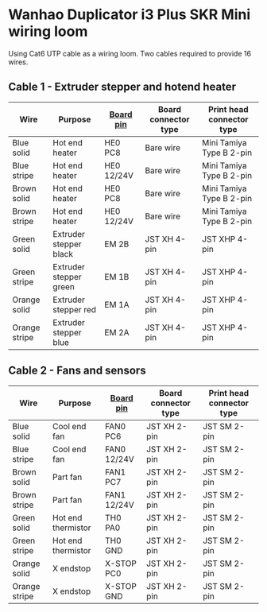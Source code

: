 # Wanhao Duplicator i3 Plus SKR Mini wiring loom

Using Cat6 UTP cable as a wiring loom. Two cables required to provide 16 wires.

## Cable 1 - Extruder stepper and hotend heater

Wire | Purpose | [Board pin](https://github.com/bigtreetech/BIGTREETECH-SKR-mini-E3/blob/master/hardware/BTT%20SKR%20MINI%20E3%20V2.0/Hardware/BTT%20SKR%20MINI%20E3%20V2.0-PIN.pdf) | Board connector type | Print head connector type
----- | ----- | ----- | ----- | -----
Blue solid | Hot end heater | HE0 PC8 | Bare wire | Mini Tamiya Type B 2-pin
Blue stripe | Hot end heater | HE0 12/24V | Bare wire | Mini Tamiya Type B 2-pin
Brown solid | Hot end heater | HE0 PC8 | Bare wire | Mini Tamiya Type B 2-pin
Brown stripe | Hot end heater | HE0 12/24V | Bare wire | Mini Tamiya Type B 2-pin
Green solid | Extruder stepper black | EM 2B | JST XH 4-pin | JST XHP 4-pin
Green stripe | Extruder stepper green | EM 1B | JST XH 4-pin | JST XHP 4-pin
Orange solid | Extruder stepper red | EM 1A | JST XH 4-pin | JST XHP 4-pin
Orange stripe | Extruder stepper blue | EM 2A | JST XH 4-pin | JST XHP 4-pin

## Cable 2 - Fans and sensors

Wire | Purpose | [Board pin](https://github.com/bigtreetech/BIGTREETECH-SKR-mini-E3/blob/master/hardware/BTT%20SKR%20MINI%20E3%20V2.0/Hardware/BTT%20SKR%20MINI%20E3%20V2.0-PIN.pdf) | Board connector type | Print head connector type
----- | ----- | ----- | ----- | -----
Blue solid | Cool end fan | FAN0 PC6 | JST XH 2-pin | JST SM 2-pin
Blue stripe | Cool end fan | FAN0 12/24V | JST XH 2-pin | JST SM 2-pin
Brown solid | Part fan | FAN1 PC7 | JST XH 2-pin | JST SM 2-pin
Brown stripe | Part fan | FAN1 12/24V | JST XH 2-pin | JST SM 2-pin
Green solid | Hot end thermistor | TH0 PA0 | JST XH 2-pin | JST SM 2-pin
Green stripe | Hot end thermistor | TH0 GND | JST XH 2-pin | JST SM 2-pin
Orange solid | X endstop | X-STOP PC0 | JST XH 2-pin | JST SM 2-pin
Orange stripe | X endstop | X-STOP GND | JST XH 2-pin | JST SM 2-pin
